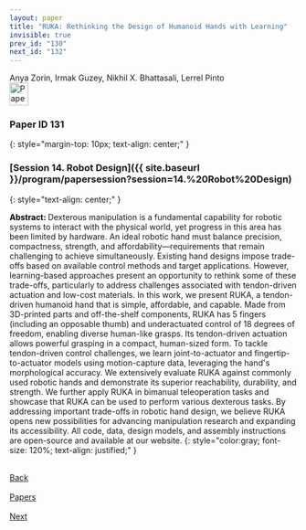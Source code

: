 ```yaml
---
layout: paper
title: "RUKA: Rethinking the Design of Humanoid Hands with Learning"
invisible: true
prev_id: "130"
next_id: "132"
---
```

<div class="paper-authors">
  <div class="paper-author-box">
    <div class="paper-author-name">Anya Zorin, Irmak Guzey, Nikhil X. Bhattasali, Lerrel Pinto</div>
    <div class="paper-author-uni"></div>
  </div>
</div>

<div class="paper-pdf">
  <div>
    <a href="https://www.roboticsproceedings.org/rss21/p131.pdf" title="Download PDF" target="_blank">
      <img src="{{ site.baseurl }}/images/paper_link_cardinal_red.png" alt="Paper PDF" width="33" height="40" />
    </a>
  </div>
</div>

### Paper ID 131
{: style="margin-top: 10px; text-align: center;" }

### [Session 14. Robot Design]({{ site.baseurl }}/program/papersession?session=14.%20Robot%20Design)
{: style="text-align: center;" }

<b style="color: black;">Abstract: </b>Dexterous manipulation is a fundamental capability for robotic systems to interact with the physical world, yet progress in this area has been limited by hardware. An ideal robotic hand must balance precision, compactness, strength, and affordability—requirements that remain challenging to achieve simultaneously. Existing hand designs impose trade-offs based on available control methods and target applications. However, learning-based approaches present an opportunity to rethink some of these trade-offs, particularly to address challenges associated with tendon-driven actuation and low-cost materials. In this work, we present RUKA, a tendon-driven humanoid hand that is simple, affordable, and capable. Made from 3D-printed parts and off-the-shelf components, RUKA has 5 fingers (including an opposable thumb) and underactuated control of 18 degrees of freedom, enabling diverse human-like grasps. Its tendon-driven actuation allows powerful grasping in a compact, human-sized form. To tackle tendon-driven control challenges, we learn joint-to-actuator and fingertip-to-actuator models using motion-capture data, leveraging the hand's morphological accuracy. We extensively evaluate RUKA against commonly used robotic hands and demonstrate its superior reachability, durability, and strength. We further apply RUKA in bimanual teleoperation tasks and showcase that RUKA can be used to perform various dexterous tasks. By addressing important trade-offs in robotic hand design, we believe RUKA opens new possibilities for advancing manipulation research and expanding its accessibility. All code, data, design models, and assembly instructions are open-source and available at our website.
{: style="color:gray; font-size: 120%; text-align: justified;" }

<div class="paper-menu">
  <div class="paper-menu-inner">
    <a href="{{ site.baseurl }}/program/papers/130/" title="Previous Paper">
            <div class="paper-menu-icon">
                <i class="fa fa-chevron-left"></i><br>
                <span class="paper-menu-label">Back</span>
            </div>
        </a>
    <a href="{{ site.baseurl }}/program/papers" title="All Papers">
      <div class="paper-menu-icon">
        <i class="fa fa-list"></i><br>
        <span class="paper-menu-label">Papers</span>
      </div>
    </a>
    <a href="{{ site.baseurl }}/program/papers/132/" title="Next Paper">
            <div class="paper-menu-icon">
                <i class="fa fa-chevron-right"></i><br>
                <span class="paper-menu-label">Next</span>
            </div>
        </a>
  </div>
</div>
